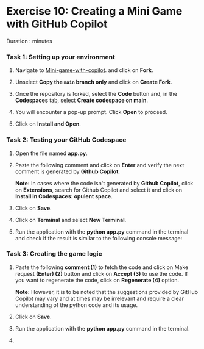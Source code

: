# Exercise 10: Creating a Mini Game with GitHub Copilot

Duration :   minutes



### Task 1: Setting up your environment

1. Navigate to [Mini-game-with-copilot](https://github.com/MicrosoftDocs/mslearn-challenge-project-create-mini-game-with-copilot). and click on **Fork**.

1. Unselect **Copy the `main` branch only** and click on **Create Fork**.

1. Once the repository is forked, select the **Code** button and, in the **Codespaces** tab, select **Create codespace on main**.

1. You will encounter a pop-up prompt. Click **Open** to proceed.

1. Click on **Install and Open**.



### Task 2: Testing your GitHub Codespace

1. Open the file named **app.py**.

1. Paste the following comment and click on **Enter** and verify the next comment is generated by **Github Copilot**.

      **Note:** In cases where the code isn't generated by **Github Copilot**, click on **Extensions**, search for Github Copilot and select it and click on **Install in Codespaces: opulent space**.

1. Click on **Save**.
   
1. Click on **Terminal** and select **New Terminal**.

1. Run the application with the **python app.py** command in the terminal and check if the result is similar to the following console message:


### Task 3: Creating the game logic

1. Paste the following **comment (1)** to fetch the code and click on Make request **(Enter) (2)** button and click on **Accept (3)** to use the code. If you want to regenerate the code, click on **Regenerate (4)** option.

   **Note:** However, it is to be noted that the suggestions provided by GitHub Copilot may vary and at times may be irrelevant and require a clear understanding of the python code and its usage.

1. Click on **Save**.

1. Run the application with the **python app.py** command in the terminal.

1. 
